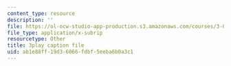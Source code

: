 ```yaml
---
content_type: resource
description: ''
file: https://ol-ocw-studio-app-production.s3.amazonaws.com/courses/3-091sc-introduction-to-solid-state-chemistry-fall-2010/ab1e88ff19d36066fdbf5eeba6b0a3c1_wyoFOdR64U8.srt
file_type: application/x-subrip
resourcetype: Other
title: 3play caption file
uid: ab1e88ff-19d3-6066-fdbf-5eeba6b0a3c1
---
```

